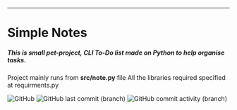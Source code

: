 ---
# Simple Notes
##### This is small pet-project, CLI To-Do list made on Python to help organise tasks.


Project mainly runs from **src/note.py** file
All the libraries required specified at requirments.py

![GitHub](https://img.shields.io/github/license/Berneyw/simple_notes)
![GitHub last commit (branch)](https://img.shields.io/github/last-commit/Berneyw/simple_notes/main)
![GitHub commit activity (branch)](https://img.shields.io/github/commit-activity/m/Berneyw/simple_notes)






